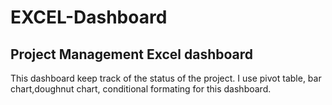 # EXCEL-Dashboard
## Project Management Excel dashboard
This dashboard keep track of the status of the project. 
I use pivot table, bar chart,doughnut chart, conditional formating for this dashboard.
